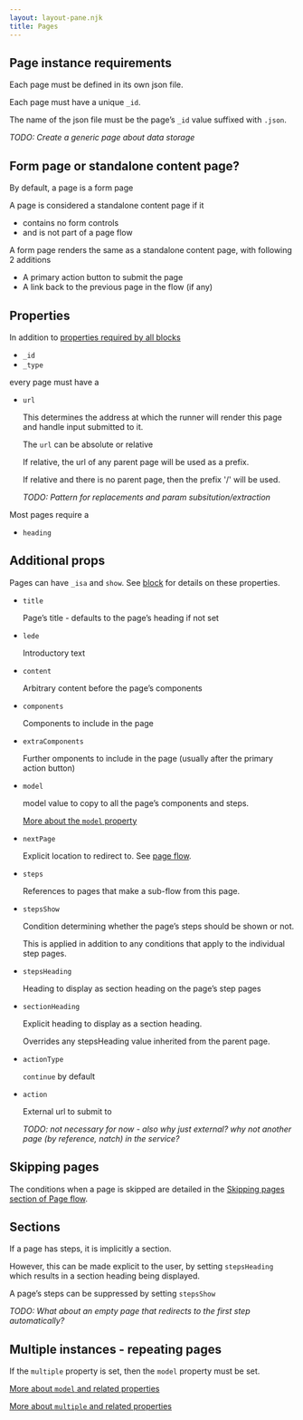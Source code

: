 ```yaml
---
layout: layout-pane.njk
title: Pages
---
```


## Page instance requirements

Each page must be defined in its own json file.

Each page must have a unique `_id`.

The name of the json file must be the page’s `_id` value suffixed with `.json`.

*TODO: Create a generic page about data storage*

## Form page or standalone content page?

By default, a page is a form page 

A page is considered a standalone content page if it

- contains no form controls
- and is not part of a page flow 

A form page renders the same as a standalone content page, with following 2 additions

- A primary action button to submit the page
- A link back to the previous page in the flow (if any)


## Properties

In addition to [properties required by all blocks](/overview/block)

- `_id`
- `_type`

every page must have a

- `url`

  This determines the address at which the runner will render this page and handle input submitted to it.

  The `url` can be absolute or relative
  
  If relative, the url of any parent page will be used as a prefix.

  If relative and there is no parent page, then the prefix '/' will be used.

  *TODO: Pattern for replacements and param subsitution/extraction*

Most pages require a

- `heading`

## Additional props

Pages can have `_isa` and `show`. See [block](/overview/block) for details on these properties.

- `title`

  Page’s title - defaults to the page’s heading if not set
- `lede`

  Introductory text

- `content`

  Arbitrary content before the page’s components

- `components`

  Components to include in the page

- `extraComponents`

  Further omponents to include in the page (usually after the primary action button)

- `model`

  model value to copy to all the page’s components and steps.

  [More about the `model` property](/overview/model)

- `nextPage`

  Explicit location to redirect to. See [page flow](/overview/flow).

- `steps`

  References to pages that make a sub-flow from this page.

- `stepsShow`

  Condition determining whether the page’s steps should be shown or not.

  This is applied in addition to any conditions that apply to the individual step pages.

- `stepsHeading`

  Heading to display as section heading on the page’s step pages

- `sectionHeading`

  Explicit heading to display as a section heading.

  Overrides any stepsHeading value inherited from the parent page.

- `actionType`

  `continue` by default

- `action`

  External url to submit to

  *TODO: not necessary for now - also why just external? why not another page (by reference, natch) in the service?*


## Skipping pages

The conditions when a page is skipped are detailed in the [Skipping pages section of Page flow](/overview/flow).


## Sections

If a page has steps, it is implicitly a section.

However, this can be made explicit to the user, by setting `stepsHeading` which results in a section heading being displayed.

A page’s steps can be suppressed by setting `stepsShow`

*TODO: What about an empty page that redirects to the first step automatically?*


## Multiple instances - repeating pages

If the `multiple` property is set, then the `model` property must be set.

[More about `model` and related properties](/overview/model)

[More about `multiple` and related properties](/overview/multiple)
